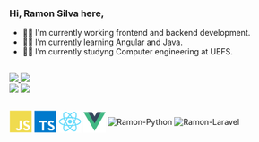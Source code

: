 ### Hi, Ramon Silva here,

- 🧑‍💼 I'm currently working frontend and backend development.
- 🧑‍💻 I’m currently learning Angular and Java.
- 🧑‍🎓 I’m currently studyng Computer engineering at UEFS.

##

<div>
  <a href="https://github.com/ramondcsilva">
  <img height="180em" src="https://github-readme-stats.vercel.app/api?username=ramondcsilva&show_icons=true&theme=react&include_all_commits=true&count_private=true">
  <img height="180em" src="https://github-readme-stats.vercel.app/api/top-langs/?username=ramondcsilva&layout=compact&langs_count=7&theme=react&hide=verilog,systemverilog,html,css,scss,blade,assembly,coq,tcl">
</div>
<div>
  <a href = "mailto:ramondecerqueirasilva@gmail.com"><img src="https://img.shields.io/badge/Gmail-D14836?style=for-the-badge&logo=gmail&logoColor=white" target="_blank"></a>
  <a href="https://www.linkedin.com/in/ramondcsilva" target="_blank"><img src="https://img.shields.io/badge/LinkedIn-0077B5?style=for-the-badge&logo=linkedin&logoColor=white" target="_blank"></a> 
</div>

##
<div style="display: inline_block">
  <img align="center" alt="Ramon-Javascript" height="40" width="40" src="https://raw.githubusercontent.com/devicons/devicon/master/icons/javascript/javascript-plain.svg">
  <img align="center" alt="Ramon-Typescript" height="40" width="40" src="https://raw.githubusercontent.com/devicons/devicon/master/icons/typescript/typescript-plain.svg">
  <img align="center" alt="Ramon-React" height="40" width="40" src="https://raw.githubusercontent.com/devicons/devicon/master/icons/react/react-original.svg">
  <img align="center" alt="Ramon-" height="40" width="40" src="https://raw.githubusercontent.com/devicons/devicon/master/icons/vuejs/vuejs-original.svg">
  <img align="center" alt="Ramon-Python" src="https://img.icons8.com/color/48/000000/python--v1.png">
  <img align="center" alt="Ramon-Laravel" src="https://img.icons8.com/fluency/48/000000/laravel.png">
</div>
  
